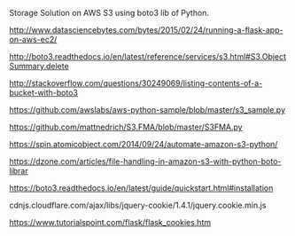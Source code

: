 

Storage Solution on AWS S3 using boto3 lib of Python.






http://www.datasciencebytes.com/bytes/2015/02/24/running-a-flask-app-on-aws-ec2/

http://boto3.readthedocs.io/en/latest/reference/services/s3.html#S3.ObjectSummary.delete

http://stackoverflow.com/questions/30249069/listing-contents-of-a-bucket-with-boto3

https://github.com/awslabs/aws-python-sample/blob/master/s3_sample.py

https://github.com/mattnedrich/S3.FMA/blob/master/S3FMA.py

https://spin.atomicobject.com/2014/09/24/automate-amazon-s3-python/

https://dzone.com/articles/file-handling-in-amazon-s3-with-python-boto-librar

https://boto3.readthedocs.io/en/latest/guide/quickstart.html#installation

cdnjs.cloudflare.com/ajax/libs/jquery-cookie/1.4.1/jquery.cookie.min.js

https://www.tutorialspoint.com/flask/flask_cookies.htm